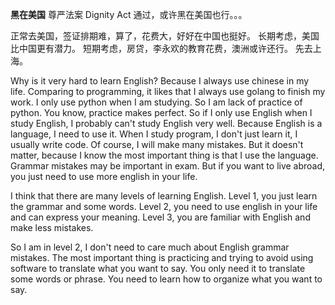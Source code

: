 **黑在美国**
尊严法案 Dignity Act 通过，或许黑在美国也行。。。

正常去美国，签证排期难，算了，花费大，好好在中国也挺好。
长期考虑，美国比中国更有潜力。
短期考虑，房贷，李永欢的教育花费，澳洲或许还行。
先去上海。

Why is it very hard to learn English?
Because I always use chinese in my life.
Comparing to programming, it likes that I always use
golang to finish my work. I only use python when I am studying.
So I am lack of practice of python. You know, practice makes perfect.
So if I only use English when I study English, I probably can't study 
English very well.
Because English is a language, I need to use it.
When I study program, I don't just learn it, I usually
write code. Of course, I will make many mistakes.
But it doesn't matter, because I know the most important thing is that
I use the language. Grammar mistakes may be important in exam.
But if you want to live abroad, you just need to use more english in your life.

I think that there are many levels of learning English.
Level 1, you just learn the grammar and some words.
Level 2, you need to use english in your life and can express your meaning.
Level 3, you are familiar with English and make less mistakes.

So I am in level 2, I don't need to care much about English grammar mistakes.
The most important thing is practicing and trying to avoid using software to translate
what you want to say.
You only need it to translate some words or phrase.
You need to learn how to organize what you want to say.


